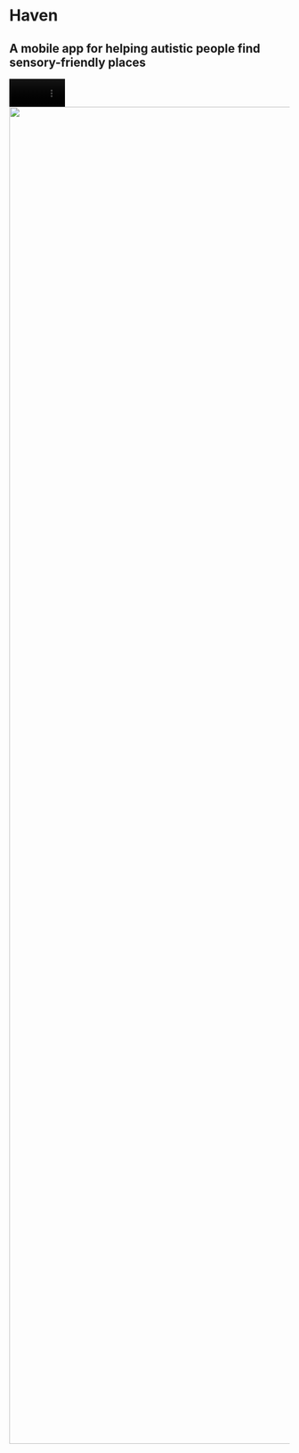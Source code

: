 # Haven
## A mobile app for helping autistic people find sensory-friendly places

<!--![Demo video](https://github.com/drpollylang/Haven/blob/main/assets/videos/SensoryAppDemo.gif)-->

<video height="50vh" controls>
  <source src="https://github.com/drpollylang/Haven/blob/main/assets/videos/SensoryAppDemo.gif" type="video/gif">
</video>

<img src="https://github.com/drpollylang/Haven/blob/main/assets/videos/SensoryAppDemo.gif" alt="" style="height:60vh;">
